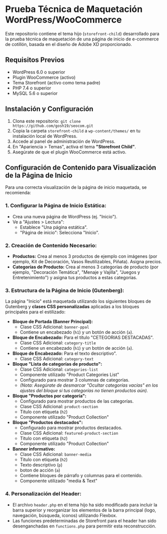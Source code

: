 # Prueba Técnica de Maquetación WordPress/WooCommerce

Este repositorio contiene el tema hijo (`storefront-child`) desarrollado para la prueba técnica de maquetación de una página de inicio de e-commerce de cotillón, basada en el diseño de Adobe XD proporcionado.

## Requisitos Previos

* WordPress 6.0 o superior
* Plugin WooCommerce (activo)
* Tema Storefront (activo como tema padre)
* PHP 7.4 o superior
* MySQL 5.6 o superior

## Instalación y Configuración

1.  Clona este repositorio: `git clone https://github.com/gosh19/seocom.git`
2.  Copia la carpeta `storefront-child` a `wp-content/themes/` en tu instalación local de WordPress.
3.  Accede al panel de administración de WordPress.
4.  En "Apariencia > Temas", activa el tema **"Storefront Child"**.
5.  Asegúrate de que el plugin WooCommerce está activo.

## Configuración de Contenido para Visualización de la Página de Inicio

Para una correcta visualización de la página de inicio maquetada, se recomienda:

### 1. Configurar la Página de Inicio Estática:

* Crea una nueva página de WordPress (ej. "Inicio").
* Ve a "Ajustes > Lectura":
    * Establece "Una página estática".
    * "Página de inicio": Selecciona "Inicio".


### 2. Creación de Contenido Necesario:

* **Productos:** Crea al menos 3 productos de ejemplo con imágenes (por ejemplo, Kit de Decoración, Vasos Reutilizables, Piñata). Asigna precios.
* **Categorías de Producto:** Crea al menos 3 categorías de producto (por ejemplo, "Decoración Temática", "Menaje y Vajilla", "Juegos y Entretenimiento") y asigna tus productos a estas categorías.

### 3. Estructura de la Página de Inicio (Gutenberg):

La página "Inicio" está maquetada utilizando los siguientes bloques de Gutenberg y **clases CSS personalizadas** aplicadas a los bloques principales para el estilizado:

* **Bloque de Portada (Banner Principal):**
    * Clase CSS Adicional: `banner-ppal`
    * Contiene un encabezado (`h1`) y un botón de acción (`a`).
* **Bloque de Encabezado:** Para el título "CETEGORIAS DESTACADAS".
    * Clase CSS Adicional: `category-title`
    * Contiene un encabezado (`h1`) y un botón de acción (`a`).
* **Bloque de Encabezado:** Para el texto descriptivo".
    * Clase CSS Adicional: `category-text`
* **Bloque "Lista de categorías de producto":**
    * Clase CSS Adicional: `categories-list`
    * Componente utilizado "Product Categories List"
    * Configurado para mostrar 3 columnas de categorías.
    * *(Nota: Asegúrate de desmarcar "Ocultar categorías vacías" en los ajustes del bloque si tus categorías no tienen productos aún).*
* **Bloque "Productos por categoría":**
    * Configurado para mostrar productos de las categorías.
    * Clase CSS Adicional: `product-section`
    * Titulo con etiqueta (`h2`)
    * Componente utilizado "Product Collection"
* **Bloque "Productos destacados":**
    * Configurado para mostrar productos destacados.
    * Clase CSS Adicional: `featured-product-section`
    * Titulo con etiqueta (`h2`)
    * Componente utilizado "Product Collection"
* **Banner informativo:** 
    * Clase CSS Adicional: `banner-media`
    * Titulo con etiqueta (`h2`)
    * Texto descriptivo (`p`)
    * boton de acción (`a`)
    * Contiene bloques de párrafo y columnas para el contenido.
    * Componente utilizado "media & Text"


### 4. Personalización del Header:

* El archivo `header.php` en el tema hijo ha sido modificado para incluir la barra superior y reorganizar los elementos de la barra principal (logo, navegación, búsqueda, iconos) utilizando Flexbox.
* Las funciones predeterminadas de Storefront para el header han sido desenganchadas en `functions.php` para permitir esta reconstrucción.

